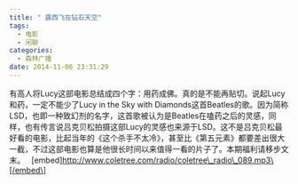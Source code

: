 ```yaml
---
title: " 露西飞在钻石天空"
tags:
  - 电影
  - 闲聊
categories:
  - 森林广播
date: 2014-11-06 23:31:29
---
```


有高人将Lucy这部电影总结成四个字：用药成佛。真的是不能再贴切。说起Lucy和药，一定不能少了Lucy in the Sky with Diamonds这首Beatles的歌。因为简称LSD，也即一种致幻剂的名字，这首歌被认为是Beatles在嗑药之后的灵感，同样，也有传言说吕克贝松拍摄这部Lucy的灵感也来源于LSD。这不是吕克贝松最好看的电影，比起当年的《这个杀手不太冷》，甚至比《第五元素》都要差出很大一截，不过这部电影也算是他很长时间以来值得一看的片子了。本期福利请移步文末。   \[embed\]http://www.coletree.com/radio/coletree\_radio\_089.mp3\[/embed\]
